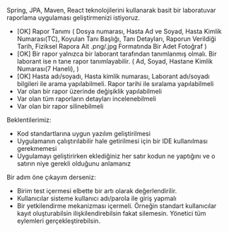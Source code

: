 Spring, JPA, Maven, React teknolojilerini kullanarak basit bir
laboratuvar raporlama uygulaması geliştirmenizi istiyoruz.

* [OK] Rapor Tanımı ( Dosya numarası, Hasta Ad ve Soyad, Hasta Kimlik
  Numarası(TC), Koyulan Tanı Başlığı, Tanı Detayları, Raporun Verildiği
  Tarih, Fiziksel Rapora Ait .png/.jpg Formatında Bir Adet Fotoğraf )
* [OK] Bir rapor yalnızca bir laborant tarafından tanımlanmış olmalı. Bir
  laborant ise  n tane rapor tanımlayabilir. ( Ad, Soyad, Hastane Kimlik
  Numarası(7 Haneli), )
* [OK] Hasta adı/soyadı, Hasta kimlik numarası, Laborant adı/soyadı
  bilgileri ile arama yapılabilmeli. Rapor tarihi ile sıralama
  yapılabilmeli
* Var olan bir rapor üzerinde değişiklik yapılabilmeli
* Var olan tüm raporların detayları incelenebilmeli
* Var olan bir rapor silinebilmeli

Beklentilerimiz:
* Kod standartlarına uygun yazılım geliştirilmesi
* Uygulamanın çalıştırılabilir hale getirilmesi için bir IDE
  kullanılması gerekmemesi
* Uygulamayı geliştirirken eklediğiniz her satır kodun ne yaptığını ve
  o satırın niye gerekli olduğunu anlamanız

Bir adım öne çıkayım derseniz:
* Birim test içermesi elbette bir artı olarak değerlendirilir.
* Kullanıcılar sisteme kullanıcı adı/parola ile giriş yapmalı
* Bir yetkilendirme mekanizması içermeli. Örneğin standart kullanıcılar
  kayıt oluşturabilsin ilişkilendirebilsin fakat silemesin. Yönetici tüm
  eylemleri gerçekleştirebilsin.
